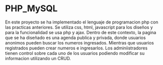 # PHP_MySQL

En este proyecto se ha implementado el lenguaje de programacion php con las practicas anteriores. Se utiliza css, html, javascript para los diseños y para la funcionalidad se usa php y ajax.
Dentro de este contexto, la pagina que se ha diseñado es una agenda publica y privada, donde usuarios anonimos pueden buscar los numeros ingresados. Mientras que usuarios registrados pueden crear numeros e ingresarlos.
Los adminiistradores tienen control sobre cada uno de los usuarios podiendo modificar su informacion utilizando un CRUD.
